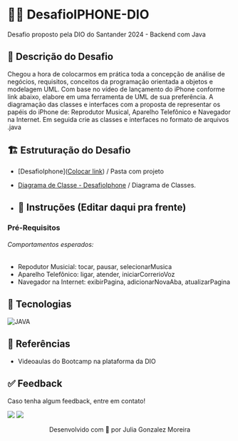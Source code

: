 # 👨‍💻 DesafioIPHONE-DIO
Desafio proposto pela DIO do Santander 2024 - Backend com Java

## 📎 Descrição do Desafio
Chegou a hora de colocarmos em prática toda a concepção de análise de negócios, requisitos, conceitos da programação orientada a objetos e modelagem UML. Com base no vídeo de lançamento do iPhone conforme link abaixo, elabore em uma ferramenta de UML de sua preferência. A diagramação das classes e interfaces com a proposta de representar os papéis do iPhone de: Reprodutor Musical, Aparelho Telefônico e Navegador na Internet. Em seguida crie as classes e interfaces no formato de arquivos .java

## 🏗 Estruturação do Desafio

- [DesafioIphone]([Colocar link](https://github.com/robertfdesouza/DesafioIPHONE-DIO/tree/main/DesafioIphoneDio/src/Iphone)) / Pasta com projeto
- [Diagrama de Classe - DesafioIphone](https://drive.google.com/file/d/1C55GqBK4yz94ZS6PsePb27LLz5LquUcp/view) / Diagrama de Classes.


- ## 📍 Instruções (Editar daqui pra frente)

### Pré-Requisitos

###### Comportamentos esperados:
* Repodutor Musicial: tocar, pausar, selecionarMusica
* Aparelho Telefônico: ligar, atender, iniciarCorrerioVoz
* Navegador na Internet: exibirPagina, adicionarNovaAba, atualizarPagina

##  🔧 Tecnologias
![JAVA](https://img.shields.io/badge/Java-ED8B00?style=for-the-badge&logo=openjdk&logoColor=white)
  
## 🔗 Referências
- Videoaulas do Bootcamp na plataforma da DIO


## ✅ Feedback

Caso tenha algum feedback, entre em contato!

<a href = "mailto:juliagonzalezmoreira@gmail.com"><img src="https://img.shields.io/badge/Gmail-D14836?style=for-the-badge&logo=gmail&logoColor=white"></a> 
<a href="https://www.linkedin.com/in/julia-gonzalez-moreira/" target="_blank"><img src="https://img.shields.io/badge/-LinkedIn-%230077B5?style=for-the-badge&logo=linkedin&logoColor=white" target="_blank"></a>

<p align="center"> Desenvolvido com 💜 por Julia Gonzalez Moreira </p>

